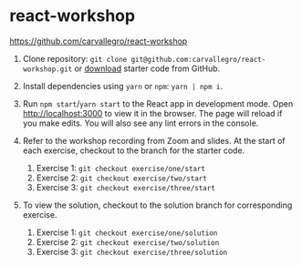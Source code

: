 # react-workshop
https://github.com/carvallegro/react-workshop

1. Clone repository: `git clone git@github.com:carvallegro/react-workshop.git` or [download](https://github.com/carvallegro/react-workshop/archive/refs/heads/main.zip) starter code from GitHub.

2. Install dependencies using `yarn` or `npm`: `yarn | npm i`.

3. Run `npm start`/`yarn start` to the React app in development mode. Open [http://localhost:3000](http://localhost:3000) to view it in the browser. The page will reload if you make edits. You will also see any lint errors in the console.

4. Refer to the workshop recording from Zoom and slides. At the start of each exercise, checkout to the branch for the starter code.

   1. Exercise 1: `git checkout exercise/one/start`
   2. Exercise 2: `git checkout exercise/two/start`
   3. Exercise 3: `git checkout exercise/three/start`

5. To view the solution, checkout to the solution branch for corresponding exercise.

   1. Exercise 1: `git checkout exercise/one/solution`
   2. Exercise 2: `git checkout exercise/two/solution`
   3. Exercise 3: `git checkout exercise/three/solution`
